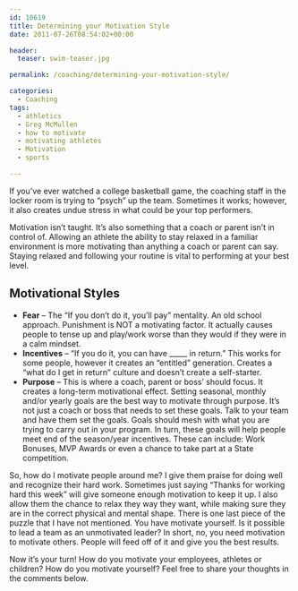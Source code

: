 ```yaml
---
id: 10619
title: Determining your Motivation Style
date: 2011-07-26T08:54:02+00:00

header:
  teaser: swim-teaser.jpg

permalink: /coaching/determining-your-motivation-style/

categories:
  - Coaching
tags:
  - athletics
  - Greg McMullen
  - how to motivate
  - motivating athletes
  - Motivation
  - sports

---
```

If you&#8217;ve ever watched a college basketball game, the coaching staff in the locker room is trying to &#8220;psych&#8221; up the team. Sometimes it works; however, it also creates undue stress in what could be your top performers.

Motivation isn&#8217;t taught. It&#8217;s also something that a coach or parent isn&#8217;t in control of. Allowing an athlete the ability to stay relaxed in a familiar environment is more motivating than anything a coach or parent can say. Staying relaxed and following your routine is vital to performing at your best level.

## Motivational Styles

  * **Fear** – The &#8220;If you don&#8217;t do it, you&#8217;ll pay&#8221; mentality. An old school approach. Punishment is NOT a motivating factor. It actually causes people to tense up and play/work worse than they would if they were in a calm mindset.
  * **Incentives** – &#8220;If you do it, you can have \_____ in return.&#8221; This works for some people, however it creates an &#8220;entitled&#8221; generation. Creates a &#8220;what do I get in return&#8221; culture and doesn&#8217;t create a self-starter.
  * **Purpose** – This is where a coach, parent or boss&#8217; should focus. It creates a long-term motivational effect. Setting seasonal, monthly and/or yearly goals are the best way to motivate through purpose. It’s not just a coach or boss that needs to set these goals. Talk to your team and have them set the goals. Goals should mesh with what you are trying to carry out in your program. In turn, these goals will help people meet end of the season/year incentives. These can include: Work Bonuses, MVP Awards or even a chance to take part at a State competition.

So, how do I motivate people around me? I give them praise for doing well and recognize their hard work. Sometimes just saying &#8220;Thanks for working hard this week&#8221; will give someone enough motivation to keep it up. I also allow them the chance to relax they way they want, while making sure they are in the correct physical and mental shape. There is one last piece of the puzzle that I have not mentioned. You have motivate yourself. Is it possible to lead a team as an unmotivated leader? In short, no, you need motivation to motivate others. People will feed off of it and give you the best results.

Now it&#8217;s your turn! How do you motivate your employees, athletes or children? How do you motivate yourself? Feel free to share your thoughts in the comments below.
